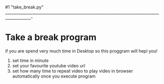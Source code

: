 #1 "take_break.py"
___________________________________________________________________________________________-

# Take a break program
if you are spend very much time in Desktop so this proggram will hepl you!

1. set time in minute
2. set your favourite youtube video url
3. set how many time to repeat video to play video in browser automatically once you execute program
